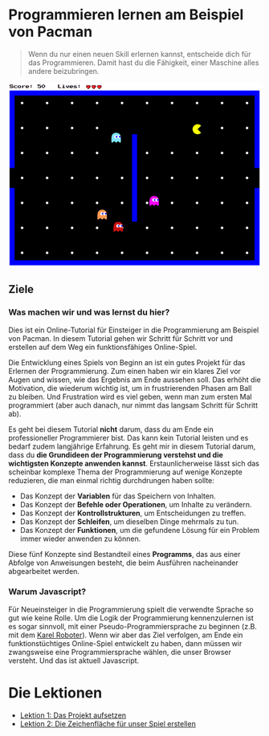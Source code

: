 # Programmieren lernen am Beispiel von Pacman

> Wenn du nur einen neuen Skill erlernen kannst, entscheide dich für das Programmieren. Damit hast du die Fähigkeit, einer Maschine alles andere beizubringen.

![](resources/images/pacman_game.png)

## Ziele

### Was machen wir und was lernst du hier?

Dies ist ein Online-Tutorial für Einsteiger in die Programmierung am Beispiel von Pacman. In diesem Tutorial gehen wir Schritt für Schritt vor und erstellen auf dem Weg ein funktionsfähiges Online-Spiel.

Die Entwicklung eines Spiels von Beginn an ist ein gutes Projekt für das Erlernen der Programmierung. Zum einen haben wir ein klares Ziel vor Augen und wissen, wie das Ergebnis am Ende aussehen soll. Das erhöht die Motivation, die wiederum wichtig ist, um in frustrierenden Phasen am Ball zu bleiben. Und Frustration wird es viel geben, wenn man zum ersten Mal programmiert (aber auch danach, nur nimmt das langsam Schritt für Schritt ab).

Es geht bei diesem Tutorial **nicht** darum, dass du am Ende ein professioneller Programmierer bist. Das kann kein Tutorial leisten und es bedarf zudem langjährige Erfahrung. Es geht mir in diesem Tutorial darum, dass du **die Grundideen der Programmierung verstehst und die wichtigsten Konzepte anwenden kannst**. Erstaunlicherweise lässt sich das scheinbar komplexe Thema der Programmierung auf wenige Konzepte reduzieren, die man einmal richtig durchdrungen haben sollte:

- Das Konzept der **Variablen** für das Speichern von Inhalten.
- Das Konzept der **Befehle oder Operationen**, um Inhalte zu verändern.
- Das Konzept der **Kontrollstrukturen**, um Entscheidungen zu treffen. 
- Das Konzept der **Schleifen**, um dieselben Dinge mehrmals zu tun.
- Das Konzept der **Funktionen**, um die gefundene Lösung für ein Problem immer wieder anwenden zu können.

Diese fünf Konzepte sind Bestandteil eines **Programms**, das aus einer Abfolge von Anweisungen besteht, die beim Ausführen nacheinander abgearbeitet werden.

### Warum Javascript?

Für Neueinsteiger in die Programmierung spielt die verwendte Sprache so gut wie keine Rolle. Um die Logik der Programmierung kennenzulernen ist es sogar sinnvoll, mit einer Pseudo-Programmiersprache zu beginnen (z.B. mit dem [Karel Roboter](https://github.com/fredoverflow/karel)). Wenn wir aber das Ziel verfolgen, am Ende ein funktionstüchtiges Online-Spiel entwickelt zu haben, dann müssen wir zwangsweise eine Programmiersprache wählen, die unser Browser versteht. Und das ist aktuell Javascript.

# Die Lektionen

- [Lektion 1: Das Projekt aufsetzen](tutorial/lektion_01/README.md)
- [Lektion 2: Die Zeichenfläche für unser Spiel erstellen](tutorial/lektion_02/README.md)